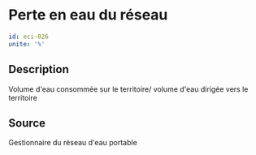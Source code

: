 # Perte en eau du réseau
```yaml
id: eci-026
unite: '%'
```
## Description
Volume d'eau consommée sur le territoire/ volume d'eau dirigée vers le territoire

## Source
Gestionnaire du réseau d'eau portable

